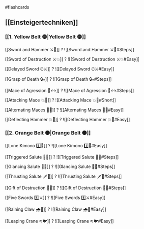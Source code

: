 #flashcards

## [[Einsteigertechniken]]

### [[1. Yellow Belt 🟡|Yellow Belt 🟡]]

[[Sword and Hammer ⚔️🔨]]
?
![[Sword and Hammer ⚔️🔨#Steps]]
<!--SR:!2023-09-20,3,250-->

[[Sword of Destruction ⚔️💥]]
?
![[Sword of Destruction ⚔️💥#Easy]]
<!--SR:!2023-09-20,3,250-->

[[Delayed Sword ⏰⚔️]]
?
![[Delayed Sword ⏰⚔️#Easy]]
<!--SR:!2023-09-20,3,250-->

[[Grasp of Death 🔒💀]]
?
![[Grasp of Death 🔒💀#Steps]]
<!--SR:!2023-09-20,2,230-->



[[Mace of Agression 🔨↔️]]
?
![[Mace of Agression 🔨↔️#Steps]]
<!--SR:!2023-09-20,1,231-->

[[Attacking Mace 💥👊]]
?
![[Attacking Mace 💥👊#Short]]
<!--SR:!2023-09-20,1,231-->

[[Alternating Maces 🔄✊]]
?
![[Alternating Maces 🔄✊#Easy]]
<!--SR:!2023-09-20,3,268-->

[[Deflecting Hammer 💥🔨]]
?
![[Deflecting Hammer 💥🔨#Easy]]
<!--SR:!2023-09-23,4,248-->

### [[2. Orange Belt 🟠|Orange Belt 🟠]]

[[Lone Kimono 1️⃣👘]]
?
![[Lone Kimono 1️⃣👘#Easy]]
<!--SR:!2023-09-20,3,251-->

[[Triggered Salute 🔫🫡]]
?
![[Triggered Salute 🔫🫡#Steps]]
<!--SR:!2023-09-24,5,248-->

[[Glancing Salute 👀🫡]]
?
![[Glancing Salute 👀🫡#Steps]]
<!--SR:!2023-09-24,5,248-->

[[Thrusting Salute 🗡️🫡]]
?
![[Thrusting Salute 🗡️🫡#Steps]]
<!--SR:!2023-09-25,6,248-->

[[Gift of Destruction 🎁💥]]
?
![[Gift of Destruction 🎁💥#Steps]]
<!--SR:!2023-09-20,3,268-->

[[Five Swords 5️⃣⚔️]]
?
![[Five Swords 5️⃣⚔️#Easy]]
<!--SR:!2023-09-20,3,268-->

[[Raining Claw 🌧️🐯]]
?
![[Raining Claw 🌧️🐯#Easy]]
<!--SR:!2023-09-20,3,251-->

[[Leaping Crane ↖️🐦]]
?
![[Leaping Crane ↖️🐦#Easy]]
<!--SR:!2023-09-20,3,251-->
